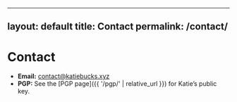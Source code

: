 <!-- _pages/contact.md -->
---
layout: default
title: Contact
permalink: /contact/
---

# Contact

* **Email:** [contact@katiebucks.xyz](mailto:contact@katiebucks.xyz)  
* **PGP:** See the [PGP page]({{ '/pgp/' | relative_url }}) for Katie’s public key.